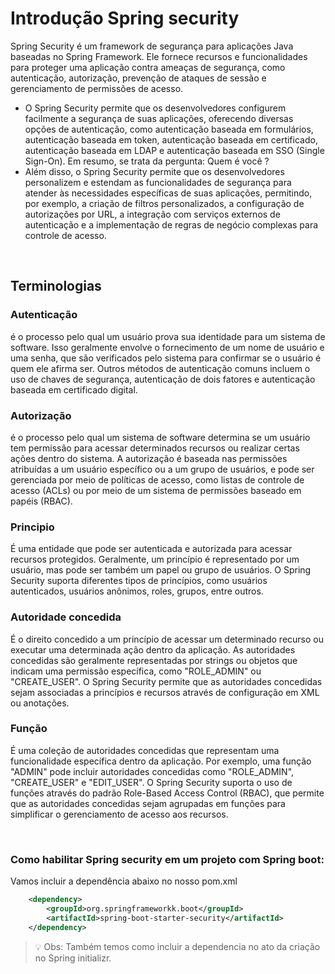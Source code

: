 # Introdução Spring security

Spring Security é um framework de segurança para aplicações Java baseadas no Spring Framework. Ele fornece recursos e funcionalidades para proteger uma aplicação contra ameaças de segurança, como autenticação, autorização, prevenção de ataques de sessão e gerenciamento de permissões de acesso.

- O Spring Security permite que os desenvolvedores configurem facilmente a segurança de suas aplicações, oferecendo diversas opções de autenticação, como autenticação baseada em formulários, autenticação baseada em token, autenticação baseada em certificado, autenticação baseada em LDAP e autenticação baseada em SSO (Single Sign-On). Em resumo, se trata da pergunta: Quem é você ?
- Além disso, o Spring Security permite que os desenvolvedores personalizem e estendam as funcionalidades de segurança para atender às necessidades específicas de suas aplicações, permitindo, por exemplo, a criação de filtros personalizados, a configuração de autorizações por URL, a integração com serviços externos de autenticação e a implementação de regras de negócio complexas para controle de acesso.

<br>

## Terminologias

### Autenticação 

é o processo pelo qual um usuário prova sua identidade para um sistema de software. Isso geralmente envolve o fornecimento de um nome de usuário e uma senha, que são verificados pelo sistema para confirmar se o usuário é quem ele afirma ser. Outros métodos de autenticação comuns incluem o uso de chaves de segurança, autenticação de dois fatores e autenticação baseada em certificado digital.

### Autorização

é o processo pelo qual um sistema de software determina se um usuário tem permissão para acessar determinados recursos ou realizar certas ações dentro do sistema. A autorização é baseada nas permissões atribuídas a um usuário específico ou a um grupo de usuários, e pode ser gerenciada por meio de políticas de acesso, como listas de controle de acesso (ACLs) ou por meio de um sistema de permissões baseado em papéis (RBAC). 

### Principio

É uma entidade que pode ser autenticada e autorizada para acessar recursos protegidos. Geralmente, um princípio é representado por um usuário, mas pode ser também um papel ou grupo de usuários. O Spring Security suporta diferentes tipos de princípios, como usuários autenticados, usuários anônimos, roles, grupos, entre outros.

### Autoridade concedida

É o direito concedido a um princípio de acessar um determinado recurso ou executar uma determinada ação dentro da aplicação. As autoridades concedidas são geralmente representadas por strings ou objetos que indicam uma permissão específica, como "ROLE_ADMIN" ou "CREATE_USER". O Spring Security permite que as autoridades concedidas sejam associadas a princípios e recursos através de configuração em XML ou anotações.

### Função

É uma coleção de autoridades concedidas que representam uma funcionalidade específica dentro da aplicação. Por exemplo, uma função "ADMIN" pode incluir autoridades concedidas como "ROLE_ADMIN", "CREATE_USER" e "EDIT_USER". O Spring Security suporta o uso de funções através do padrão Role-Based Access Control (RBAC), que permite que as autoridades concedidas sejam agrupadas em funções para simplificar o gerenciamento de acesso aos recursos.

<br>

### Como habilitar Spring security em um projeto com Spring boot:

Vamos incluir a dependência abaixo no nosso pom.xml
```xml
	<dependency>
		<groupId>org.springframeworkk.boot</groupId>
		<artifactId>spring-boot-starter-security</artifactId>
	</dependency>
```

>💡 Obs: Também temos como incluir a dependencia no ato da criação no Spring initializr.